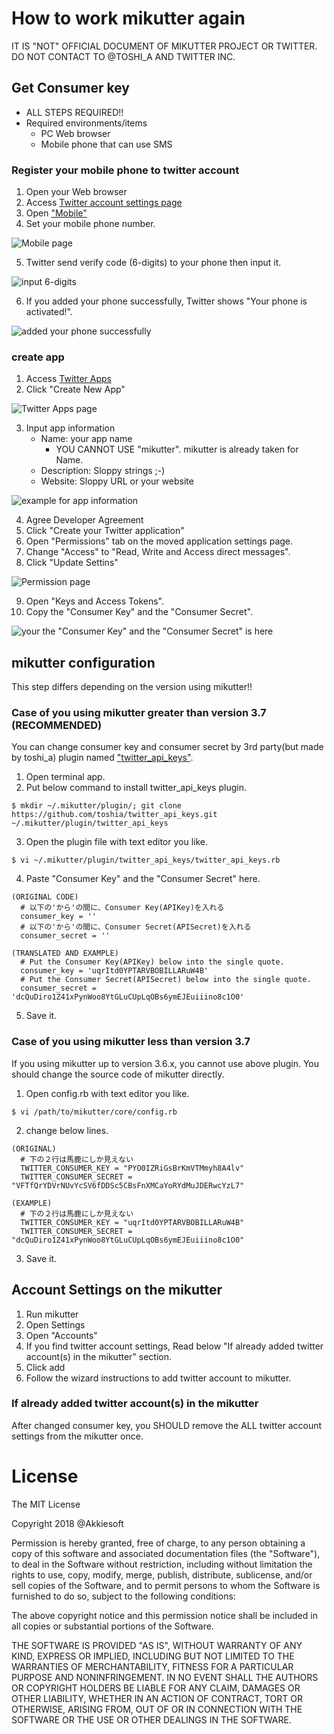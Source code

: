 # How to work mikutter again

IT IS "NOT" OFFICIAL DOCUMENT OF MIKUTTER PROJECT OR TWITTER. DO NOT CONTACT TO @TOSHI_A AND TWITTER INC.

## Get Consumer key

* ALL STEPS REQUIRED!!
* Required environments/items
    * PC Web browser
    * Mobile phone that can use SMS

### Register your mobile phone to twitter account

1. Open your Web browser
2. Access [Twitter account settings page](https://twitter.com/settings/)
3. Open ["Mobile"](https://twitter.com/settings/add_phone)
4. Set your mobile phone number.

![Mobile page](img/01.jpg)

5. Twitter send verify code (6-digits) to your phone then input it.

![input 6-digits](img/02.jpg)

6. If you added your phone successfully, Twitter shows "Your phone is activated!".

![added your phone successfully](img/03.jpg)


### create app

1. Access [Twitter Apps](http://apps.twitter.com/)
2. Click "Create New App"

![Twitter Apps page](img/04.jpg)

3. Input app information
    * Name: your app name
        * YOU CANNOT USE "mikutter". mikutter is already taken for Name.
    * Description: Sloppy strings ;-)
    * Website: Sloppy URL or your website

![example for app information](img/05.jpg)

4. Agree Developer Agreement
5. Click "Create your Twitter application"
6. Open "Permissions" tab on the moved application settings page.
7. Change "Access" to "Read, Write and Access direct messages".
8. Click "Update Settins"

![Permission page](img/06.jpg)

9. Open "Keys and Access Tokens".
10. Copy the "Consumer Key" and the "Consumer Secret".

![your the "Consumer Key" and the "Consumer Secret" is here](img/07.jpg)

## mikutter configuration

This step differs depending on the version using mikutter!!

### Case of you using mikutter greater than version 3.7 (RECOMMENDED)

You can change consumer key and consumer secret by 3rd party(but made by toshi_a) plugin named ["twitter_api_keys"](https://github.com/toshia/twitter_api_keys).

1. Open terminal app.
2. Put below command to install twitter_api_keys plugin.

```
$ mkdir ~/.mikutter/plugin/; git clone https://github.com/toshia/twitter_api_keys.git ~/.mikutter/plugin/twitter_api_keys
```

3. Open the plugin file with text editor you like.

```
$ vi ~/.mikutter/plugin/twitter_api_keys/twitter_api_keys.rb
```

4. Paste "Consumer Key" and the "Consumer Secret" here.

```
(ORIGINAL CODE)
  # 以下の'から'の間に、Consumer Key(APIKey)を入れる
  consumer_key = ''
  # 以下の'から'の間に、Consumer Secret(APISecret)を入れる
  consumer_secret = ''
```
```
(TRANSLATED AND EXAMPLE)
  # Put the Consumer Key(APIKey) below into the single quote.
  consumer_key = 'uqrItd0YPTARVBOBILLARuW4B'
  # Put the Consumer Secret(APISecret) below into the single quote.
  consumer_secret = 'dcQuDiro1Z41xPynWoo8YtGLuCUpLqOBs6ymEJEuiiino8c1O0'
```

5. Save it.

### Case of you using mikutter less than version 3.7

If you using mikutter up to version 3.6.x, you cannot use above plugin. You should change the source code of mikutter directly.

1. Open config.rb with text editor you like.

```
$ vi /path/to/mikutter/core/config.rb
```

2. change below lines.

```
(ORIGINAL)
  # 下の２行は馬鹿にしか見えない
  TWITTER_CONSUMER_KEY = "PYO0IZRiGsBrKmVTMmyh8A4lv"
  TWITTER_CONSUMER_SECRET = "VFTfQrYDVrNUvYcSV6fDDSc5CBsFnXMCaYoRYdMuJDERwcYzL7"
```

```
(EXAMPLE)
  # 下の２行は馬鹿にしか見えない
  TWITTER_CONSUMER_KEY = "uqrItd0YPTARVBOBILLARuW4B"
  TWITTER_CONSUMER_SECRET = "dcQuDiro1Z41xPynWoo8YtGLuCUpLqOBs6ymEJEuiiino8c1O0"
```

3. Save it.

## Account Settings on the mikutter

1. Run mikutter
2. Open Settings
3. Open "Accounts"
4. If you find twitter account settings, Read below "If already added twitter account(s) in the mikutter" section.
5. Click add
6. Follow the wizard instructions to add twitter account to mikutter.

### If already added twitter account(s) in the mikutter

After changed consumer key, you SHOULD remove the ALL twitter account settings from the mikutter once.

# License

The MIT License

Copyright 2018 @Akkiesoft

Permission is hereby granted, free of charge, to any person obtaining a copy of this software and associated documentation files (the "Software"), to deal in the Software without restriction, including without limitation the rights to use, copy, modify, merge, publish, distribute, sublicense, and/or sell copies of the Software, and to permit persons to whom the Software is furnished to do so, subject to the following conditions:

The above copyright notice and this permission notice shall be included in all copies or substantial portions of the Software.

THE SOFTWARE IS PROVIDED "AS IS", WITHOUT WARRANTY OF ANY KIND, EXPRESS OR IMPLIED, INCLUDING BUT NOT LIMITED TO THE WARRANTIES OF MERCHANTABILITY, FITNESS FOR A PARTICULAR PURPOSE AND NONINFRINGEMENT. IN NO EVENT SHALL THE AUTHORS OR COPYRIGHT HOLDERS BE LIABLE FOR ANY CLAIM, DAMAGES OR OTHER LIABILITY, WHETHER IN AN ACTION OF CONTRACT, TORT OR OTHERWISE, ARISING FROM, OUT OF OR IN CONNECTION WITH THE SOFTWARE OR THE USE OR OTHER DEALINGS IN THE SOFTWARE.